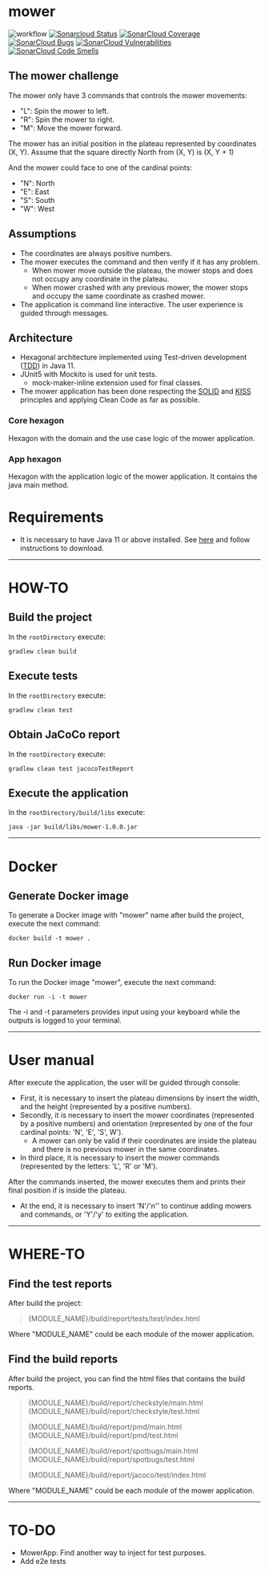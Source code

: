 # mower

![workflow](https://github.com/javintx/mower/actions/workflows/gradle.yml/badge.svg)
[![Sonarcloud Status](https://sonarcloud.io/api/project_badges/measure?project=javintx_mower&metric=alert_status)](https://sonarcloud.io/dashboard?id=javintx_mower)
[![SonarCloud Coverage](https://sonarcloud.io/api/project_badges/measure?project=javintx_mower&metric=coverage)](https://sonarcloud.io/component_measures?metric=Coverage&view=list&id=javintx_mower)
[![SonarCloud Bugs](https://sonarcloud.io/api/project_badges/measure?project=javintx_mower&metric=bugs)](https://sonarcloud.io/component_measures?metric=Reliability&view=list&id=javintx_mower)
[![SonarCloud Vulnerabilities](https://sonarcloud.io/api/project_badges/measure?project=javintx_mower&metric=vulnerabilities)](https://sonarcloud.io/component_measures?metric=Security&view=list&id=javintx_mower)
[![SonarCloud Code Smells](https://sonarcloud.io/api/project_badges/measure?project=javintx_mower&metric=code_smells)](https://sonarcloud.io/component_measures?id=javintx_mower&metric=Maintainability&view=list)

## The mower challenge

The mower only have 3 commands that controls the mower movements:

- "L": Spin the mower to left.
- "R": Spin the mower to right.
- "M": Move the mower forward.

The mower has an initial position in the plateau represented by coordinates (X, Y). Assume that the square directly
North from (X, Y) is (X, Y + 1)

And the mower could face to one of the cardinal points:

- "N": North
- "E": East
- "S": South
- "W": West

## Assumptions

- The coordinates are always positive numbers.
- The mower executes the command and then verify if it has any problem.
  + When mower move outside the plateau, the mower stops and does not occupy any coordinate in the plateau.
  + When mower crashed with any previous mower, the mower stops and occupy the same coordinate as crashed mower.
- The application is command line interactive. The user experience is guided through messages.

## Architecture

- Hexagonal architecture implemented using Test-driven development
  ([TDD](https://en.wikipedia.org/wiki/Test-driven_development)) in Java 11.
- JUnit5 with Mockito is used for unit tests.
  + mock-maker-inline extension used for final classes.
- The mower application has been done respecting the [SOLID](https://en.wikipedia.org/wiki/SOLID)
  and [KISS](https://en.wikipedia.org/wiki/KISS_principle) principles and applying Clean Code as far as possible.

### Core hexagon

Hexagon with the domain and the use case logic of the mower application.

### App hexagon

Hexagon with the application logic of the mower application. It contains the java main method.

# Requirements

- It is necessary to have Java 11 or above installed.
  See [here](https://www.oracle.com/es/java/technologies/javase-downloads.html) and follow instructions to download.

---

# HOW-TO

## Build the project

In the `rootDirectory` execute:

```shell
gradlew clean build
```

## Execute tests

In the `rootDirectory` execute:

```shell
gradlew clean test
```

## Obtain JaCoCo report

In the `rootDirectory` execute:

```shell
gradlew clean test jacocoTestReport
```

## Execute the application

In the `rootDirectory/build/libs` execute:

```shell
java -jar build/libs/mower-1.0.0.jar
```

---

# Docker

## Generate Docker image

To generate a Docker image with "mower" name after build the project, execute the next command:

```shell
docker build -t mower .
```

## Run Docker image

To run the Docker image "mower", execute the next command:

```shell
docker run -i -t mower
```

The -i and -t parameters provides input using your keyboard while the outputs is logged to your terminal.

---

# User manual

After execute the application, the user will be guided through console:

- First, it is necessary to insert the plateau dimensions by insert the width, and the height (represented by a positive
  numbers).
- Secondly, it is necessary to insert the mower coordinates (represented by a positive numbers) and orientation
  (represented by one of the four cardinal points: 'N', 'E', 'S', W').
  + A mower can only be valid if their coordinates are inside the plateau and there is no previous mower in the same
    coordinates.
- In third place, it is necessary to insert the mower commands (represented by the letters: 'L', 'R' or 'M').

After the commands inserted, the mower executes them and prints their final position if is inside the plateau.

- At the end, it is necessary to insert 'N'/'n'' to continue adding mowers and commands, or 'Y'/'y' to exiting the
  application.

---

# WHERE-TO

## Find the test reports

After build the project:

> {MODULE_NAME}/build/report/tests/test/index.html

Where "MODULE_NAME" could be each module of the mower application.

## Find the build reports

After build the project, you can find the html files that contains the build reports.

> {MODULE_NAME}/build/report/checkstyle/main.html
> {MODULE_NAME}/build/report/checkstyle/test.html
>
> {MODULE_NAME}/build/report/pmd/main.html
> {MODULE_NAME}/build/report/pmd/test.html
>
> {MODULE_NAME}/build/report/spotbugs/main.html
> {MODULE_NAME}/build/report/spotbugs/test.html
>
> {MODULE_NAME}/build/report/jacoco/test/index.html

Where "MODULE_NAME" could be each module of the mower application.

--- 

# TO-DO

- MowerApp: Find another way to inject for test purposes.
- Add e2e tests
